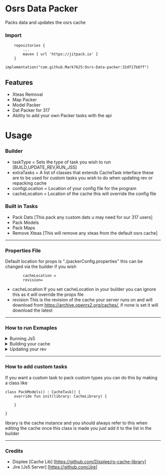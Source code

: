 # Osrs Data Packer

Packs data and updates the osrs cache

### Import
```
    repositories {
        ...
        maven { url 'https://jitpack.io' }
    }
```

```
implementation("com.github.Mark7625:Osrs-Data-packer:32df17b8ff")
```

## Features

- Xteas Removal
- Map Packer
- Model Packer
- Dat Packer for 317
- Ability to add your own Packer tasks with the api

# Usage

### Builder
- taskType = Sets the type of task you wish to run [BUILD,UPDATE_REV,RUN_JS5]
- extraTasks = A list of classes that extends CacheTask interface these are to be used for custom
tasks you wish to do when updating rev or repacking cache 
- configLocation = Location of your config file for the program
- cacheLocation = Location of the cache this will override the config file

### Built in Tasks

- Pack Dats [This pack any custom dats u may need for our 317 users]
- Pack Models
- Pack Maps
- Remove Xteas [This will remove any xteas from the default osrs cache]

---

### Properties File

Default location for props is "./packerConfig.properties" this can be changed
via the builder if you wish

```properties
        cacheLocation =
        revision=
```
- cacheLocation If you set cacheLocation in your builder you can ignore this as it will override the props file
- revision This is the revision of the cache your server runs on and will download from https://archive.openrs2.org/caches/, if none is set it will download the latest

---

### How to run Exmaples

<details>
  <summary>Running Js5</summary>

```java
        Application application = new Builder().
        taskType(TaskType.RUN_JS5).
        cacheLocation(new File(""))
        .build();

        application.initialize();
```
</details>

<details>
  <summary>Building your cache</summary>

```java
public class Test {
    public static void main(String[] args) {
        List<CacheTask> tasks = List.of(
                new PackMaps(new File("C:\\Users\\Administrator\\Desktop\\RSPS\\Group\\Group-JS5\\data\\custom\\maps")),
                new PackModels(new File("C:\\Users\\Administrator\\Desktop\\RSPS\\Group\\Group-JS5\\data\\custom\\models")),
                new PackDats(new File("C:\\Users\\Administrator\\Desktop\\RSPS\\Group\\Group-JS5\\data\\custom\\dats"))
        );
        Application application = new Builder().
                taskType(TaskType.BUILD).
                cacheLocation(new File("C:\\Users\\Administrator\\Desktop\\RSPS\\Group\\Group-JS5\\data\\cache\\")).
                extraTasks(tasks)
        .build();
        application.initialize();
    }
}
```

</details>

<details>
  <summary>Updating your rev</summary>

```java

public class Test3 {

    public static void main(String[] args) {
        List<CacheTask> tasks = List.of(
                new RemoveXteas(),
                new PackMaps(new File("C:\\Users\\Administrator\\Desktop\\RSPS\\Group\\Group-JS5\\data\\custom\\maps")),
                new PackModels(new File("C:\\Users\\Administrator\\Desktop\\RSPS\\Group\\Group-JS5\\data\\custom\\models")),
                new PackDats(new File("C:\\Users\\Administrator\\Desktop\\RSPS\\Group\\Group-JS5\\data\\custom\\dats"))
        );
        Application application = new Builder().
                taskType(TaskType.UPDATE_REV).
                cacheLocation(new File("C:\\Users\\Administrator\\Desktop\\RSPS\\Group\\Group-JS5\\data\\cache\\")).
                extraTasks(tasks)
                .build();
        application.initialize();

    }
}

```
</details>

---

### How to add custom tasks

If you want a custom task to pack custom types you can do this by making a class like 

```
class PackModels() : CacheTask() {
    override fun init(library: CacheLibrary) {
        
    }

}
```
library is the cache instance and you should always refer to this when editing the cache
once this class is made you just add it to the list in the builder

---

### Credits
- Displee [Cache Lib] [https://github.com/Displee/rs-cache-library]
- Jire [Js5 Server] [https://github.com/Jire]